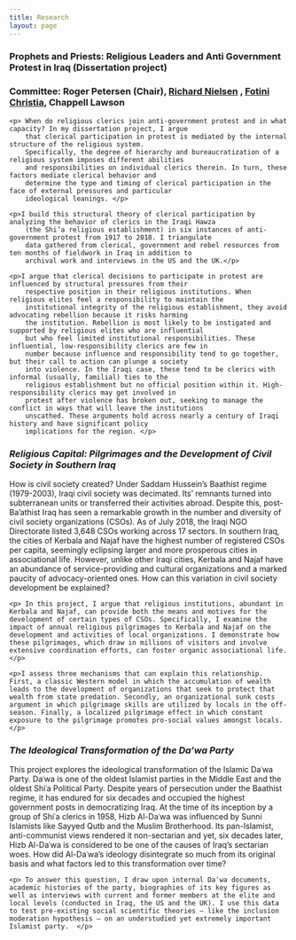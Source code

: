 ```yaml
---
title: Research
layout: page
---
```


<div>
    <h3><b>Prophets and Priests: Religious Leaders and Anti Government Protest in Iraq (Dissertation project)</b>
    </h3>
    <h3><p>Committee: Roger Petersen (Chair), <a target="_blank" href="http://www.mit.edu/~rnielsen/bio.htm">Richard
            Nielsen</a>
        , <a target="_blank" href="http://fotini.mit.edu">Fotini Christia</a>, Chappell Lawson </p></h3>


    <p> When do religious clerics join anti-government protest and in what capacity? In my dissertation project, I argue
        that clerical participation in protest is mediated by the internal structure of the religious system.
        Specifically, the degree of hierarchy and bureaucratization of a religious system imposes different abilities
        and responsibilities on individual clerics therein. In turn, these factors mediate clerical behavior and
        determine the type and timing of clerical participation in the face of external pressures and particular
        ideological leanings. </p>

    <p>I build this structural theory of clerical participation by analyzing the behavior of clerics in the Iraqi Hawza
        (the Shi’a religious establishment) in six instances of anti-government protest from 1917 to 2018. I triangulate
        data gathered from clerical, government and rebel resources from ten months of fieldwork in Iraq in addition to
        archival work and interviews in the US and the UK.</p>

    <p>I argue that clerical decisions to participate in protest are influenced by structural pressures from their
        respective position in their religious institutions. When religious elites feel a responsibility to maintain the
        institutional integrity of the religious establishment, they avoid advocating rebellion because it risks harming
        the institution. Rebellion is most likely to be instigated and supported by religious elites who are influential
        but who feel limited institutional responsibilities. These influential, low-responsibility clerics are few in
        number because influence and responsibility tend to go together, but their call to action can plunge a society
        into violence. In the Iraqi case, these tend to be clerics with informal (usually, familial) ties to the
        religious establishment but no official position within it. High-responsibility clerics may get involved in
        protest after violence has broken out, seeking to manage the conflict in ways that will leave the institutions
        unscathed. These arguments hold across nearly a century of Iraqi history and have significant policy
        implications for the region. </p>
</div>

<div>
    <h3><b><i>Religious Capital: Pilgrimages and the Development of Civil Society in Southern Iraq </i></b></h3>
    <p> How is civil society created? Under Saddam Hussein’s Baathist regime (1979-2003), Iraqi civil society was decimated. Its’ remnants turned into subterranean units or transferred their activities abroad. Despite this, post-Ba’athist Iraq has seen a remarkable growth in the number and diversity of civil society organizations (CSOs). As of July 2018, the Iraqi NGO Directorate listed 3,648 CSOs working across 17 sectors. In southern Iraq, the cities of Kerbala and Najaf have the highest number of registered CSOs per capita, seemingly eclipsing larger and more prosperous cities in associational life. However, unlike other Iraqi cities, Kerbala and Najaf have an abundance of service-providing and cultural organizations and a marked paucity of advocacy-oriented ones. How can this variation in civil society development be explained?</p>

    <p> In this project, I argue that religious institutions, abundant in Kerbala and Najaf, can provide both the means and motives for the development of certain types of CSOs. Specifically, I examine the impact of annual religious pilgrimages to Kerbala and Najaf on the development and activities of local organizations. I demonstrate how these pilgrimages, which draw in millions of visitors and involve extensive coordination efforts, can foster organic associational life. </p>

    <p>I assess three mechanisms that can explain this relationship. First, a classic Western model in which the accumulation of wealth leads to the development of organizations that seek to protect that wealth from state predation. Secondly, an organizational sunk costs argument in which pilgrimage skills are utilized by locals in the off-season. Finally, a localized pilgrimage effect in which constant exposure to the pilgrimage promotes pro-social values amongst locals. </p>
</div>

<div>
    <h3><b><i>The Ideological Transformation of the Da’wa Party </i></b></h3>
    <p> This project explores the ideological transformation of the Islamic Daʿwa Party. Daʿwa is one of the oldest Islamist parties in the Middle East and the oldest Shiʿa Political Party. Despite years of persecution under the Baathist regime, it has endured for six decades and occupied the highest government posts in democratizing Iraq. At the time of its inception by a group of Shiʿa clerics in 1958, Hizb Al-Daʿwa was influenced by Sunni Islamists like Sayyed Qutb and the Muslim Brotherhood. Its pan-Islamist, anti-communist views rendered it non-sectarian and yet, six decades later, Hizb Al-Daʿwa is considered to be one of the causes of Iraq’s sectarian woes. How did Al-Daʿwa’s ideology disintegrate so much from its original basis and what factors led to this transformation over time?  </p>

    <p> To answer this question, I draw upon internal Daʿwa documents, academic histories of the party, biographies of its key figures as well as interviews with current and former members at the elite and local levels (conducted in Iraq, the US and the UK). I use this data to test pre-existing social scientific theories – like the inclusion moderation hypothesis – on an understudied yet extremely important Islamist party.  </p>

</div>